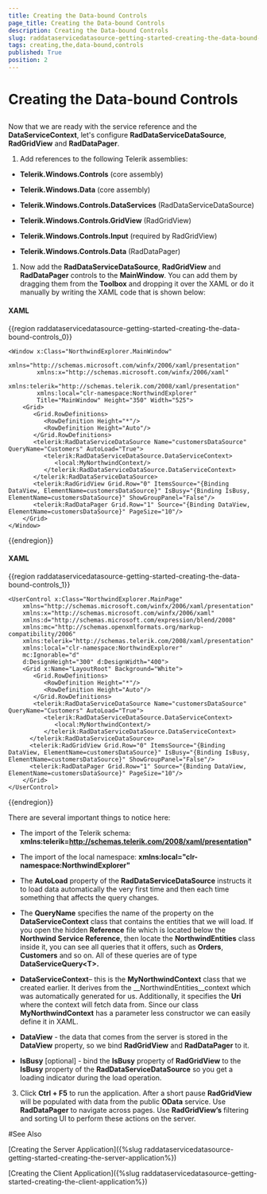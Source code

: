 ```yaml
---
title: Creating the Data-bound Controls
page_title: Creating the Data-bound Controls
description: Creating the Data-bound Controls
slug: raddataservicedatasource-getting-started-creating-the-data-bound-controls
tags: creating,the,data-bound,controls
published: True
position: 2
---
```


# Creating the Data-bound Controls



## 

Now that we are ready with the service reference and the __DataServiceContext__, let's configure __RadDataServiceDataSource__, __RadGridView__ and __RadDataPager__.

1.	Add references to the following Telerik assemblies:          

* __Telerik.Windows.Controls__ (core assembly)

* __Telerik.Windows.Data__ (core assembly)

* __Telerik.Windows.Controls.DataServices__ (RadDataServiceDataSource)

* __Telerik.Windows.Controls.GridView__ (RadGridView)

* __Telerik.Windows.Controls.Input__ (required by RadGridView)

* __Telerik.Windows.Controls.Data__ (RadDataPager)

1.	Now add the __RadDataServiceDataSource__, __RadGridView__ and __RadDataPager__ controls to the __MainWindow__. You can add them by dragging them from the __Toolbox__ and dropping it over the XAML or do it manually by writing the XAML code that is shown below: 

#### __XAML__
{{region raddataservicedatasource-getting-started-creating-the-data-bound-controls_0}}

	<Window x:Class="NorthwindExplorer.MainWindow"
	        xmlns="http://schemas.microsoft.com/winfx/2006/xaml/presentation"
	        xmlns:x="http://schemas.microsoft.com/winfx/2006/xaml"
	        xmlns:telerik="http://schemas.telerik.com/2008/xaml/presentation"
	        xmlns:local="clr-namespace:NorthwindExplorer"
	        Title="MainWindow" Height="350" Width="525">
	    <Grid>
	       <Grid.RowDefinitions>
	          <RowDefinition Height="*"/>
	          <RowDefinition Height="Auto"/>
	       </Grid.RowDefinitions>
	       <telerik:RadDataServiceDataSource Name="customersDataSource" QueryName="Customers" AutoLoad="True">
	          <telerik:RadDataServiceDataSource.DataServiceContext>
	             <local:MyNorthwindContext/>
	          </telerik:RadDataServiceDataSource.DataServiceContext>
	       </telerik:RadDataServiceDataSource>
	       <telerik:RadGridView Grid.Row="0" ItemsSource="{Binding DataView, ElementName=customersDataSource}" IsBusy="{Binding IsBusy, ElementName=customersDataSource}" ShowGroupPanel="False"/>
	       <telerik:RadDataPager Grid.Row="1" Source="{Binding DataView, ElementName=customersDataSource}" PageSize="10"/>
	    </Grid>
	</Window>
{{endregion}}



#### __XAML__
{{region raddataservicedatasource-getting-started-creating-the-data-bound-controls_1}}

	<UserControl x:Class="NorthwindExplorer.MainPage"
	    xmlns="http://schemas.microsoft.com/winfx/2006/xaml/presentation"
	    xmlns:x="http://schemas.microsoft.com/winfx/2006/xaml"
	    xmlns:d="http://schemas.microsoft.com/expression/blend/2008"
	    xmlns:mc="http://schemas.openxmlformats.org/markup-compatibility/2006"
	    xmlns:telerik="http://schemas.telerik.com/2008/xaml/presentation"
	    xmlns:local="clr-namespace:NorthwindExplorer"
	    mc:Ignorable="d"
	    d:DesignHeight="300" d:DesignWidth="400">
	    <Grid x:Name="LayoutRoot" Background="White">
	       <Grid.RowDefinitions>
	          <RowDefinition Height="*"/>
	          <RowDefinition Height="Auto"/>
	       </Grid.RowDefinitions>
	       <telerik:RadDataServiceDataSource Name="customersDataSource" QueryName="Customers" AutoLoad="True">
	          <telerik:RadDataServiceDataSource.DataServiceContext>
	             <local:MyNorthwindContext/>
	          </telerik:RadDataServiceDataSource.DataServiceContext>
	      </telerik:RadDataServiceDataSource>
	      <telerik:RadGridView Grid.Row="0" ItemsSource="{Binding DataView, ElementName=customersDataSource}" IsBusy="{Binding IsBusy, ElementName=customersDataSource}" ShowGroupPanel="False"/>
	      <telerik:RadDataPager Grid.Row="1" Source="{Binding DataView, ElementName=customersDataSource}" PageSize="10"/>
	    </Grid>
	</UserControl>
{{endregion}}



There are several important things to notice here:

* The import of the Telerik schema: __xmlns:telerik=http://schemas.telerik.com/2008/xaml/presentation"__

* The import of the local namespace: __xmlns:local="clr-namespace:NorthwindExplorer"__

* The __AutoLoad__ property of the __RadDataServiceDataSource__ instructs it to load data automatically the very first time and then each time something that affects the query changes.

* The __QueryName__ specifies the name of the property on the __DataServiceContext__ class that contains the entities that we will load. If you open the hidden __Reference__ file which is located below the __Northwind Service Reference__, then locate the __NorthwindEntities__ class inside it, you can see all queries that it offers, such as __Orders__, __Customers__ and so on. All of these queries are of type __DataServiceQuery&lt;T&gt;.__

* __DataServiceContext__– this is the __MyNorthwindContext__ class that we created earlier. It derives from the __NorthwindEntities__context which was automatically generated for us. Additionally, it specifies the __Uri__ where the context will fetch data from. Since our class __MyNorthwindContext__ has a parameter less constructor we can easily define it in XAML.

* __DataView__ - the data that comes from the server is stored in the __DataView__ property, so we bind __RadGridView__ and __RadDataPager__ to it.

* __IsBusy__ [optional] - bind the __IsBusy__ property of __RadGridView__ to the __IsBusy__ property of the __RadDataServiceDataSource__ so you get a loading indicator during the load operation.



3.   Click __Ctrl + F5__ to run the application. After a short pause __RadGridView__ will be populated with data from the public __OData__ service. Use __RadDataPager__ to navigate across pages. Use __RadGridView’s__ filtering and sorting UI to perform these actions on the server.

#See Also

[Creating the Server Application]({%slug raddataservicedatasource-getting-started-creating-the-server-application%})

[Creating the Client Application]({%slug raddataservicedatasource-getting-started-creating-the-client-application%})


